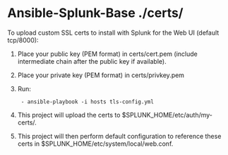 # Ansible-Splunk-Base ./certs/

To upload custom SSL certs to install with Splunk for the Web UI (default tcp/8000):

1. Place your public key (PEM format) in certs/cert.pem (include intermediate chain after the public key if available).

2. Place your private key (PEM format) in certs/privkey.pem

3. Run: 

        - ansible-playbook -i hosts tls-config.yml

4. This project will upload the certs to $SPLUNK_HOME/etc/auth/my-certs/.

5. This project will then perform default configuration to reference these certs in $SPLUNK_HOME/etc/system/local/web.conf.